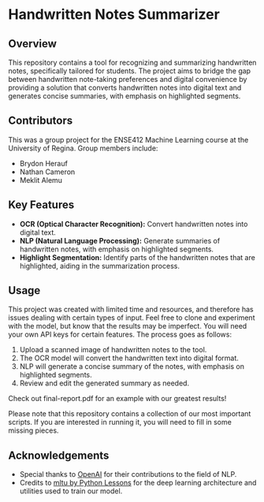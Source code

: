 # Handwritten Notes Summarizer

## Overview

This repository contains a tool for recognizing and summarizing handwritten notes, specifically tailored for students. The project aims to bridge the gap between handwritten note-taking preferences and digital convenience by providing a solution that converts handwritten notes into digital text and generates concise summaries, with emphasis on highlighted segments.

## Contributors

This was a group project for the ENSE412 Machine Learning course at the University of Regina. Group members include:

- Brydon Herauf
- Nathan Cameron
- Meklit Alemu

## Key Features

- **OCR (Optical Character Recognition):** Convert handwritten notes into digital text.
- **NLP (Natural Language Processing):** Generate summaries of handwritten notes, with emphasis on highlighted segments.
- **Highlight Segmentation:** Identify parts of the handwritten notes that are highlighted, aiding in the summarization process.

## Usage

This project was created with limited time and resources, and therefore has issues dealing with certain types of input. Feel free to clone and experiment with the model, but know that the results may be imperfect. You will need your own API keys for certain features. The process goes as follows:

1. Upload a scanned image of handwritten notes to the tool.
2. The OCR model will convert the handwritten text into digital format.
3. NLP will generate a concise summary of the notes, with emphasis on highlighted segments.
4. Review and edit the generated summary as needed.

Check out final-report.pdf for an example with our greatest results!

Please note that this repository contains a collection of our most important scripts. If you are interested in running it, you will need to fill in some missing pieces.

## Acknowledgements

- Special thanks to [OpenAI](https://openai.com) for their contributions to the field of NLP.
- Credits to [mltu by Python Lessons](https://github.com/pythonlessons/mltu) for the deep learning architecture and utilities used to train our model.
